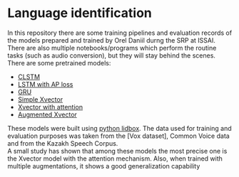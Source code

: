 # Language identification
In this repository there are some training pipelines and evaluation records of the models prepared and trained by Orel Daniil durng the SRP at ISSAI. <br>
There are also multiple notebooks/programs which perform the routine tasks (such as audio conversion), but they will stay behind the scenes. <br>
There are some pretrained models:
- [CLSTM](https://drive.google.com/file/d/1ampqdvugX0N5mBtaLMGLpEC94yCYRECP/view?usp=sharing)
- [LSTM with AP loss](https://drive.google.com/file/d/1d9mkFUgkH8Gj6EpAcbEdRIya34nbhBzz/view?usp=sharing)
- [GRU](https://drive.google.com/file/d/1jXR7nyfaIYtRtojkAVfXxEUOJ_xs8pxC/view?usp=sharing)
- [Simple Xvector](https://drive.google.com/file/d/1F8UIpVnlinYzxUrkK1yvNYXKhYv5yKk7/view?usp=sharing)
- [Xvector with attention](https://drive.google.com/file/d/1H9s9wYl2exDPB_X-IwMGk9IFILP7DBOq/view?usp=sharing)
- [Augmented Xvector](https://drive.google.com/file/d/1EFa_e3o4vaKAP4zUi3T_fQekBdELRBiH/view?usp=sharing)

These models were built using [python lidbox](https://github.com/py-lidbox/lidbox). The data used for training and evaluation purposes was taken from the [Vox dataset], Common Voice data and from the Kazakh Speech Corpus. <br>
A small study has shown that among these models the most precise one is the Xvector model with the attention mechanism. Also, when trained with multiple augmentations, it shows a good generalization capability
